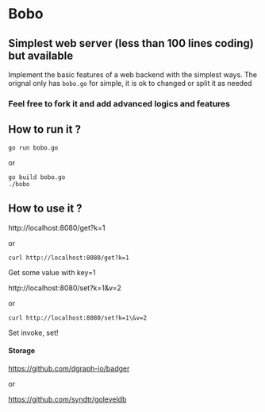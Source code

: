 # Bobo

## Simplest web server (less than 100 lines coding) but available

Implement the basic features of a web backend with the simplest ways. The orignal only has ```bobo.go``` for simple, it is ok to changed or split it as needed

### Feel free to fork it and add advanced logics and features

## How to run it ?
```
go run bobo.go
```
or 
```
go build bobo.go
./bobo
```
## How to use it ?
http://localhost:8080/get?k=1

or
```
curl http://localhost:8080/get?k=1
```
Get some value with key=1

http://localhost:8080/set?k=1&v=2

or 
```
curl http://localhost:8080/set?k=1\&v=2
```

Set invoke, set!

#### Storage
https://github.com/dgraph-io/badger

or

https://github.com/syndtr/goleveldb
